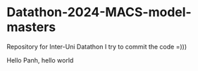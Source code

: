 # Datathon-2024-MACS-model-masters
Repository for Inter-Uni Datathon 
I try to commit the code =)))

Hello Panh, hello world
